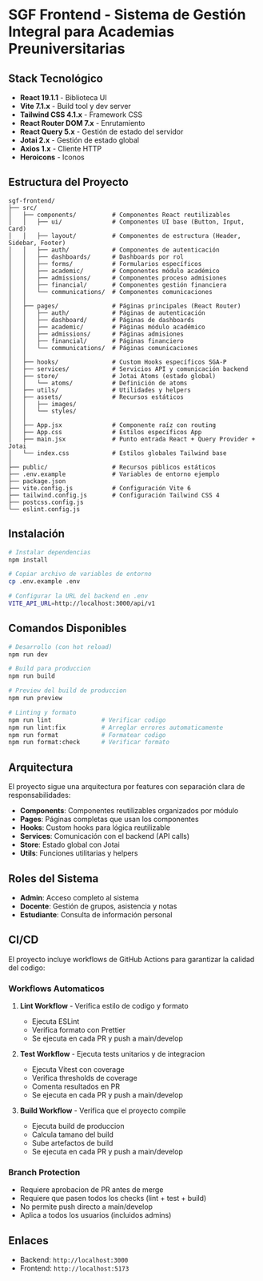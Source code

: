 # SGF Frontend - Sistema de Gestión Integral para Academias Preuniversitarias

## Stack Tecnológico

- **React 19.1.1** - Biblioteca UI
- **Vite 7.1.x** - Build tool y dev server
- **Tailwind CSS 4.1.x** - Framework CSS
- **React Router DOM 7.x** - Enrutamiento
- **React Query 5.x** - Gestión de estado del servidor
- **Jotai 2.x** - Gestión de estado global
- **Axios 1.x** - Cliente HTTP
- **Heroicons** - Iconos

## Estructura del Proyecto

```
sgf-frontend/
├── src/
│   ├── components/          # Componentes React reutilizables
│   │   ├── ui/              # Componentes UI base (Button, Input, Card)
│   │   ├── layout/          # Componentes de estructura (Header, Sidebar, Footer)
│   │   ├── auth/            # Componentes de autenticación
│   │   ├── dashboards/      # Dashboards por rol
│   │   ├── forms/           # Formularios específicos
│   │   ├── academic/        # Componentes módulo académico
│   │   ├── admissions/      # Componentes proceso admisiones
│   │   ├── financial/       # Componentes gestión financiera
│   │   └── communications/  # Componentes comunicaciones
│   │
│   ├── pages/               # Páginas principales (React Router)
│   │   ├── auth/            # Páginas de autenticación
│   │   ├── dashboard/       # Páginas de dashboards
│   │   ├── academic/        # Páginas módulo académico
│   │   ├── admissions/      # Páginas admisiones
│   │   ├── financial/       # Páginas financiero
│   │   └── communications/  # Páginas comunicaciones
│   │
│   ├── hooks/               # Custom Hooks específicos SGA-P
│   ├── services/            # Servicios API y comunicación backend
│   ├── store/               # Jotai Atoms (estado global)
│   │   └── atoms/           # Definición de atoms
│   ├── utils/               # Utilidades y helpers
│   ├── assets/              # Recursos estáticos
│   │   ├── images/
│   │   └── styles/
│   │
│   ├── App.jsx              # Componente raíz con routing
│   ├── App.css              # Estilos específicos App
│   ├── main.jsx             # Punto entrada React + Query Provider + Jotai
│   └── index.css            # Estilos globales Tailwind base
│
├── public/                  # Recursos públicos estáticos
├── .env.example             # Variables de entorno ejemplo
├── package.json
├── vite.config.js           # Configuración Vite 6
├── tailwind.config.js       # Configuración Tailwind CSS 4
├── postcss.config.js
└── eslint.config.js
```

## Instalación

```bash
# Instalar dependencias
npm install

# Copiar archivo de variables de entorno
cp .env.example .env

# Configurar la URL del backend en .env
VITE_API_URL=http://localhost:3000/api/v1
```

## Comandos Disponibles

```bash
# Desarrollo (con hot reload)
npm run dev

# Build para produccion
npm run build

# Preview del build de produccion
npm run preview

# Linting y formato
npm run lint              # Verificar codigo
npm run lint:fix          # Arreglar errores automaticamente
npm run format            # Formatear codigo
npm run format:check      # Verificar formato
```

## Arquitectura

El proyecto sigue una arquitectura por features con separación clara de responsabilidades:

- **Components**: Componentes reutilizables organizados por módulo
- **Pages**: Páginas completas que usan los componentes
- **Hooks**: Custom hooks para lógica reutilizable
- **Services**: Comunicación con el backend (API calls)
- **Store**: Estado global con Jotai
- **Utils**: Funciones utilitarias y helpers

## Roles del Sistema

- **Admin**: Acceso completo al sistema
- **Docente**: Gestión de grupos, asistencia y notas
- **Estudiante**: Consulta de información personal

## CI/CD

El proyecto incluye workflows de GitHub Actions para garantizar la calidad del codigo:

### Workflows Automaticos

1. **Lint Workflow** - Verifica estilo de codigo y formato
   - Ejecuta ESLint
   - Verifica formato con Prettier
   - Se ejecuta en cada PR y push a main/develop

2. **Test Workflow** - Ejecuta tests unitarios y de integracion
   - Ejecuta Vitest con coverage
   - Verifica thresholds de coverage
   - Comenta resultados en PR
   - Se ejecuta en cada PR y push a main/develop

3. **Build Workflow** - Verifica que el proyecto compile
   - Ejecuta build de produccion
   - Calcula tamano del build
   - Sube artefactos de build
   - Se ejecuta en cada PR y push a main/develop

### Branch Protection

- Requiere aprobacion de PR antes de merge
- Requiere que pasen todos los checks (lint + test + build)
- No permite push directo a main/develop
- Aplica a todos los usuarios (incluidos admins)

## Enlaces

- Backend: `http://localhost:3000`
- Frontend: `http://localhost:5173`


